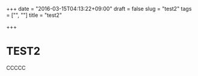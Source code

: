 +++
date = "2016-03-15T04:13:22+09:00"
draft = false
slug = "test2"
tags = ["", ""]
title = "test2"

+++

# TEST2

CCCCC
